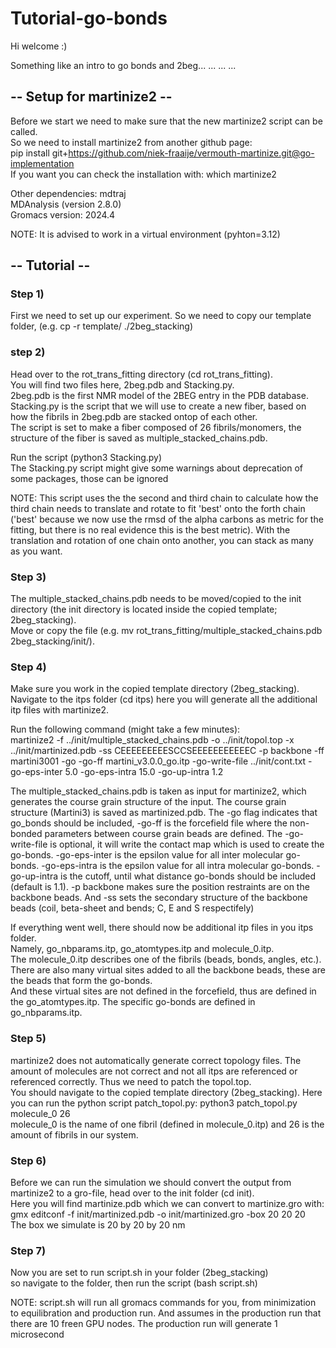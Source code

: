 # Tutorial-go-bonds

Hi welcome :)

Something like an intro to go bonds and 2beg...
...
...
...



## -- Setup for martinize2 --
Before we start we need to make sure that the new martinize2 script can be called.  
So we need to install martinize2 from another github page:  
pip install git+https://github.com/niek-fraaije/vermouth-martinize.git@go-implementation  
If you want you can check the installation with: which martinize2

Other dependencies:
mdtraj  
MDAnalysis (version 2.8.0)  
Gromacs version: 2024.4  

NOTE: It is advised to work in a virtual environment (pyhton=3.12)


## -- Tutorial --
### Step 1)
First we need to set up our experiment.
So we need to copy our template folder, (e.g. cp -r template/ ./2beg_stacking)

### step 2)
Head over to the rot_trans_fitting directory (cd rot_trans_fitting).  
You will find two files here, 2beg.pdb and Stacking.py.  
2beg.pdb is the first NMR model of the 2BEG entry in the PDB database.  
Stacking.py is the script that we will use to create a new fiber, based on how the fibrils in 2beg.pdb are stacked ontop of each other.  
The script is set to make a fiber composed of 26 fibrils/monomers, the structure of the fiber is saved as multiple_stacked_chains.pdb.  
  
Run the script (python3 Stacking.py)  
The Stacking.py script might give some warnings about deprecation of some packages, those can be ignored  

NOTE: This script uses the the second and third chain to calculate how the third chain needs to translate and rotate to fit 'best' onto the forth chain ('best' because we now use the rmsd of the alpha carbons as metric for the fitting, but there is no real evidence this is the best metric). With the translation and rotation of one chain onto another, you can stack as many as you want.

### Step 3)
The multiple_stacked_chains.pdb needs to be moved/copied to the init directory (the init directory is located inside the copied template; 2beg_stacking).  
Move or copy the file (e.g. mv rot_trans_fitting/multiple_stacked_chains.pdb 2beg_stacking/init/).  

### Step 4)
Make sure you work in the copied template directory (2beg_stacking).  
Navigate to the itps folder (cd itps) here you will generate all the additional itp files with martinize2.  
  
Run the following command (might take a few minutes):  
martinize2 -f ../init/multiple_stacked_chains.pdb -o ../init/topol.top -x ../init/martinized.pdb -ss CEEEEEEEEESCCSEEEEEEEEEEEC -p backbone -ff martini3001 -go -go-ff martini_v3.0.0_go.itp -go-write-file ../init/cont.txt -go-eps-inter 5.0 -go-eps-intra 15.0 -go-up-intra 1.2  

The multiple_stacked_chains.pdb is taken as input for martinize2, which generates the course grain structure of the input. The course grain structure (Martini3) is saved as martinized.pdb.
The -go flag indicates that go_bonds should be included, -go-ff is the forcefield file where the non-bonded parameters between course grain beads are defined. 
The -go-write-file is optional, it will write the contact map which is used to create the go-bonds. -go-eps-inter is the epsilon value for all inter molecular go-bonds.
-go-eps-intra is the epsilon value for all intra molecular go-bonds. -go-up-intra is the cutoff, until what distance go-bonds should be included (default is 1.1).
-p backbone makes sure the position restraints are on the backbone beads. And -ss sets the secondary structure of the backbone beads (coil, beta-sheet and bends; C, E and S respectifely)  

If everything went well, there should now be additional itp files in you itps folder.  
Namely, go_nbparams.itp, go_atomtypes.itp and molecule_0.itp.  
The molecule_0.itp describes one of the fibrils (beads, bonds, angles, etc.). There are also many virtual sites added to all the backbone beads, these are the beads that form the go-bonds.  
And these virtual sites are not defined in the forcefield, thus are defined in the go_atomtypes.itp. The specific go-bonds are defined in go_nbparams.itp.

### Step 5)
martinize2 does not automatically generate correct topology files. The amount of molecules are not correct and not all itps are referenced or referenced correctly. Thus we need to patch the topol.top.  
You should navigate to the copied template directory (2beg_stacking). Here you can run the python script patch_topol.py: python3 patch_topol.py molecule_0 26   
molecule_0 is the name of one fibril (defined in molecule_0.itp) and 26 is the amount of fibrils in our system.

### Step 6)
Before we can run the simulation we should convert the output from martinize2 to a gro-file, head over to the init folder (cd init).  
Here you will find martinize.pdb which we can convert to martinize.gro with: gmx editconf -f init/martinized.pdb -o init/martinized.gro -box 20 20 20  
The box we simulate is 20 by 20 by 20 nm 

### Step 7)
Now you are set to run script.sh in your folder (2beg_stacking)  
so navigate to the folder, then run the script (bash script.sh)  

NOTE: script.sh will run all gromacs commands for you, from minimization to equilibration and production run. And assumes in the production run that there are 10 freen GPU nodes. The production run will generate 1 microsecond
